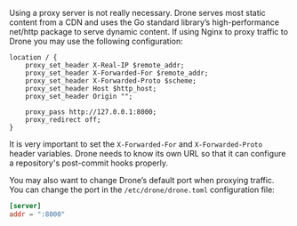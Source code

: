 Using a proxy server is not really necessary. Drone serves most static content from a CDN and uses the Go standard library’s high-performance net/http package to serve dynamic content. If using Nginx to proxy traffic to Drone you may use the following configuration:

```nginx
location / {
    proxy_set_header X-Real-IP $remote_addr;
    proxy_set_header X-Forwarded-For $remote_addr;
    proxy_set_header X-Forwarded-Proto $scheme;
    proxy_set_header Host $http_host;
    proxy_set_header Origin "";

    proxy_pass http://127.0.0.1:8000;
    proxy_redirect off;
}
```

It is very important to set the `X-Forwarded-For` and `X-Forwarded-Proto` header variables. Drone needs to know its own URL so that it can configure a repository's post-commit hooks properly.

You may also want to change Drone’s default port when proxying traffic. You can change the port in the `/etc/drone/drone.toml` configuration file:

```toml
[server]
addr = ":8000"
```
